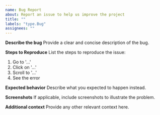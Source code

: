 ```yaml
---
name: Bug Report
about: Report an issue to help us improve the project
title: ""
labels: "type.Bug"
assignees: ""
---
```


**Describe the bug**
Provide a clear and concise description of the bug.

**Steps to Reproduce**
List the steps to reproduce the issue:

1. Go to '...'
2. Click on '...'
3. Scroll to '...'
4. See the error

**Expected behavior**
Describe what you expected to happen instead.

**Screenshots**
If applicable, include screenshots to illustrate the problem.

**Additional context**
Provide any other relevant context here.
